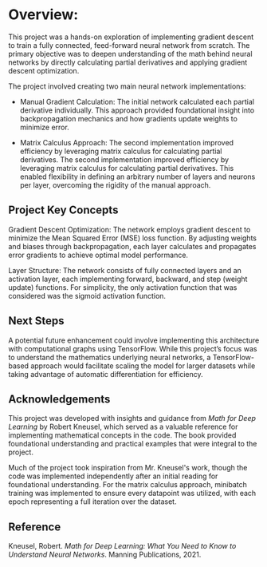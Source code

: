 
# Overview:

This project was a hands-on exploration of implementing gradient descent to train a fully connected, feed-forward neural network from scratch. The primary objective was to deepen understanding of the math behind neural networks by directly calculating partial derivatives and applying gradient descent optimization.

The project involved creating two main neural network implementations:

- Manual Gradient Calculation: The initial network calculated each partial derivative individually. This approach provided foundational insight into backpropagation mechanics and how gradients update weights to minimize error.

- Matrix Calculus Approach: The second implementation improved efficiency by leveraging matrix calculus for calculating partial derivatives. The second implementation improved efficiency by leveraging matrix calculus for calculating partial derivatives. This enabled flexibility in defining an arbitrary number of layers and neurons per layer, overcoming the rigidity of the manual approach.

## Project Key Concepts
Gradient Descent Optimization: The network employs gradient descent to minimize the Mean Squared Error (MSE) loss function. By adjusting weights and biases through backpropagation, each layer calculates and propagates error gradients to achieve optimal model performance.

Layer Structure: The network consists of fully connected layers and an activation layer, each implementing forward, backward, and step (weight update) functions. For simplicity, the only activation function that was considered was the sigmoid activation function.

## Next Steps

A potential future enhancement could involve implementing this architecture with computational graphs using TensorFlow. While this project’s focus was to understand the mathematics underlying neural networks, a TensorFlow-based approach would facilitate scaling the model for larger datasets while taking advantage of automatic differentiation for efficiency.

## Acknowledgements

This project was developed with insights and guidance from *Math for Deep Learning* by Robert Kneusel, which served as a valuable reference for implementing mathematical concepts in the code. The book provided foundational understanding and practical examples that were integral to the project.

Much of the project took inspiration from Mr. Kneusel's work, though the code was implemented independently after an initial reading for foundational understanding. For the matrix calculus approach, minibatch training was implemented to ensure every datapoint was utilized, with each epoch representing a full iteration over the dataset.

## Reference
Kneusel, Robert. *Math for Deep Learning: What You Need to Know to Understand Neural Networks*. Manning Publications, 2021.

